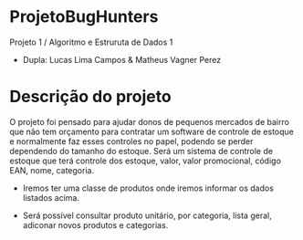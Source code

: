 # ProjetoBugHunters
Projeto 1 / Algoritmo e Estruruta de Dados 1

- Dupla: Lucas Lima Campos & Matheus Vagner Perez

# Descrição do projeto

O projeto foi pensado para ajudar donos de pequenos mercados de bairro que não tem orçamento para contratar um software de controle de estoque e normalmente faz esses controles no papel, podendo se perder dependendo do tamanho do estoque. Será um sistema de controle de estoque que terá controle dos estoque, valor, valor promocional, código EAN, nome, categoria.

- Iremos ter uma classe de produtos onde iremos informar os dados listados acima.

- Será possível consultar produto unitário, por categoria, lista geral, adiconar novos produtos e categorias.
